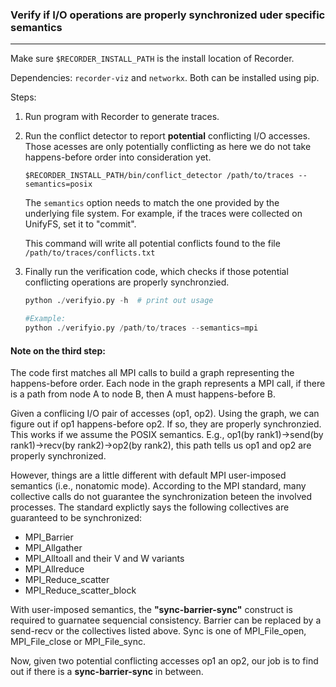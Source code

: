 
### Verify if I/O operations are properly synchronized uder specific semantics
------------------------------



Make sure `$RECORDER_INSTALL_PATH` is the install location of Recorder.

Dependencies: `recorder-viz` and `networkx`. Both can be installed using pip.

Steps:
1. Run program with Recorder to generate traces.
2. Run the conflict detector to report **potential** conflicting I/O accesses.
   Those acesses are only potentially conflicting as here we do not take happens-before order into consideration yet.

   `$RECORDER_INSTALL_PATH/bin/conflict_detector /path/to/traces --semantics=posix`
   
   The `semantics` option needs to match the one provided by the underlying file system. For example, if the traces were collected on UnifyFS, set it to "commit".
   
   This command will write all potential conflicts found to the file `/path/to/traces/conflicts.txt`
   
3. Finally run the verification code, which checks if those potential conflicting operations are properly synchronzied.
   
   ```python
   python ./verifyio.py -h  # print out usage
   
   #Example:
   python ./verifyio.py /path/to/traces --semantics=mpi
   ```
   
   
   
#### Note on the third step:

 The code first matches all MPI calls to build a graph representing the happens-before order. Each node in the graph represents a MPI call, if there is a path from node A to node B, then A must happens-before B. 

   Given a conflicing I/O pair of accesses (op1, op2). Using the graph, we can figure out if op1 happens-before op2. If so, they are properly synchronzied.
   This works if we assume the POSIX semantics. E.g., op1(by rank1)->send(by rank1)->recv(by rank2)->op2(by rank2), this path tells us op1 and op2 are properly synchronized.
   
However, things are a little different with default MPI user-imposed semantics (i.e., nonatomic mode). According to the MPI standard, many collective calls do not  guarantee the synchronization beteen the involved processes. The standard explictly says the following collectives are guaranteed to be synchronized:
 - MPI_Barrier
 - MPI_Allgather
 - MPI_Alltoall and their V and W variants
 - MPI_Allreduce
 - MPI_Reduce_scatter
 - MPI_Reduce_scatter_block

With user-imposed semantics, the **"sync-barrier-sync"** construct is required to guarnatee sequencial consistency. Barrier can be replaced by a send-recv or the collectives listed above. Sync is one of MPI_File_open, MPI_File_close or MPI_File_sync.

Now, given two potential conflicting accesses op1 an op2, our job is to find out if there is a **sync-barrier-sync** in between.
